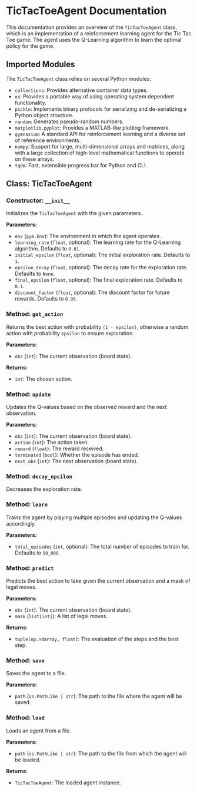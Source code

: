 # TicTacToeAgent Documentation

This documentation provides an overview of the `TicTacToeAgent` class, which is an implementation of a reinforcement learning agent for the Tic Tac Toe game. The agent uses the Q-Learning algorithm to learn the optimal policy for the game.

## Imported Modules

The `TicTacToeAgent` class relies on several Python modules:

- `collections`: Provides alternative container data types.
- `os`: Provides a portable way of using operating system dependent functionality.
- `pickle`: Implements binary protocols for serializing and de-serializing a Python object structure.
- `random`: Generates pseudo-random numbers.
- `matplotlib.pyplot`: Provides a MATLAB-like plotting framework.
- `gymnasium`: A standard API for reinforcement learning and a diverse set of reference environments.
- `numpy`: Support for large, multi-dimensional arrays and matrices, along with a large collection of high-level mathematical functions to operate on these arrays.
- `tqdm`: Fast, extensible progress bar for Python and CLI.

## Class: TicTacToeAgent

### Constructor: `__init__`

Initializes the `TicTacToeAgent` with the given parameters.

**Parameters:**

- `env` (`gym.Env`): The environment in which the agent operates.
- `learning_rate` (`float`, optional): The learning rate for the Q-Learning algorithm. Defaults to `0.01`.
- `initial_epsilon` (`float`, optional): The initial exploration rate. Defaults to `1`.
- `epsilon_decay` (`float`, optional): The decay rate for the exploration rate. Defaults to `None`.
- `final_epsilon` (`float`, optional): The final exploration rate. Defaults to `0.1`.
- `discount_factor` (`float`, optional): The discount factor for future rewards. Defaults to `0.95`.

### Method: `get_action`

Returns the best action with probability `(1 - epsilon)`, otherwise a random action with probability `epsilon` to ensure exploration.

**Parameters:**

- `obs` (`int`): The current observation (board state).

**Returns:**

- `int`: The chosen action.

### Method: `update`

Updates the Q-values based on the observed reward and the next observation.

**Parameters:**

- `obs` (`int`): The current observation (board state).
- `action` (`int`): The action taken.
- `reward` (`float`): The reward received.
- `terminated` (`bool`): Whether the episode has ended.
- `next_obs` (`int`): The next observation (board state).

### Method: `decay_epsilon`

Decreases the exploration rate.

### Method: `learn`

Trains the agent by playing multiple episodes and updating the Q-values accordingly.

**Parameters:**

- `total_episodes` (`int`, optional): The total number of episodes to train for. Defaults to `50_000`.

### Method: `predict`

Predicts the best action to take given the current observation and a mask of legal moves.

**Parameters:**

- `obs` (`int`): The current observation (board state).
- `mask` (`list[int]`): A list of legal moves.

**Returns:**

- `tuple[np.ndarray, float]`: The evaluation of the steps and the best step.

### Method: `save`

Saves the agent to a file.

**Parameters:**

- `path` (`os.PathLike | str`): The path to the file where the agent will be saved.

### Method: `load`

Loads an agent from a file.

**Parameters:**

- `path` (`os.PathLike | str`): The path to the file from which the agent will be loaded.

**Returns:**

- `TicTacToeAgent`: The loaded agent instance.
